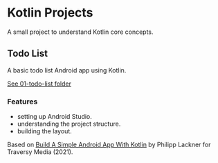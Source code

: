 # Kotlin Projects

A small project to understand Kotlin core concepts.

## Todo List

A basic todo list Android app using Kotlin.

[See 01-todo-list folder](https://github.com/solygambas/kotlin-projects/tree/master/01-todo-list)

### Features

- setting up Android Studio.
- understanding the project structure.
- building the layout.

Based on [Build A Simple Android App With Kotlin](https://www.youtube.com/watch?v=BBWyXo-3JGQ) by Philipp Lackner for Traversy Media (2021).
